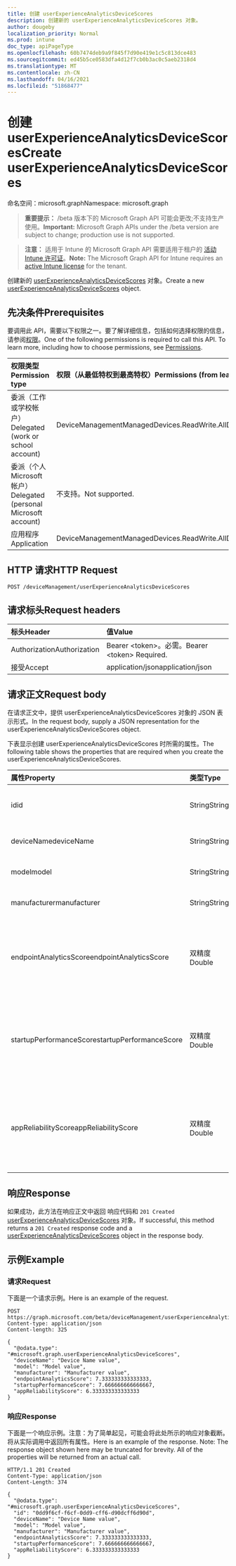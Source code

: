 ```yaml
---
title: 创建 userExperienceAnalyticsDeviceScores
description: 创建新的 userExperienceAnalyticsDeviceScores 对象。
author: dougeby
localization_priority: Normal
ms.prod: intune
doc_type: apiPageType
ms.openlocfilehash: 60b7474deb9a9f845f7d90e419e1c5c813dce483
ms.sourcegitcommit: ed45b5ce0583dfa4d12f7cb0b3ac0c5aeb2318d4
ms.translationtype: MT
ms.contentlocale: zh-CN
ms.lasthandoff: 04/16/2021
ms.locfileid: "51868477"
---
```

# <a name="create-userexperienceanalyticsdevicescores"></a><span data-ttu-id="c2a87-103">创建 userExperienceAnalyticsDeviceScores</span><span class="sxs-lookup"><span data-stu-id="c2a87-103">Create userExperienceAnalyticsDeviceScores</span></span>

<span data-ttu-id="c2a87-104">命名空间：microsoft.graph</span><span class="sxs-lookup"><span data-stu-id="c2a87-104">Namespace: microsoft.graph</span></span>

> <span data-ttu-id="c2a87-105">**重要提示：** /beta 版本下的 Microsoft Graph API 可能会更改;不支持生产使用。</span><span class="sxs-lookup"><span data-stu-id="c2a87-105">**Important:** Microsoft Graph APIs under the /beta version are subject to change; production use is not supported.</span></span>

> <span data-ttu-id="c2a87-106">**注意：** 适用于 Intune 的 Microsoft Graph API 需要适用于租户的 [活动 Intune 许可证](https://go.microsoft.com/fwlink/?linkid=839381)。</span><span class="sxs-lookup"><span data-stu-id="c2a87-106">**Note:** The Microsoft Graph API for Intune requires an [active Intune license](https://go.microsoft.com/fwlink/?linkid=839381) for the tenant.</span></span>

<span data-ttu-id="c2a87-107">创建新的 [userExperienceAnalyticsDeviceScores](../resources/intune-devices-userexperienceanalyticsdevicescores.md) 对象。</span><span class="sxs-lookup"><span data-stu-id="c2a87-107">Create a new [userExperienceAnalyticsDeviceScores](../resources/intune-devices-userexperienceanalyticsdevicescores.md) object.</span></span>

## <a name="prerequisites"></a><span data-ttu-id="c2a87-108">先决条件</span><span class="sxs-lookup"><span data-stu-id="c2a87-108">Prerequisites</span></span>
<span data-ttu-id="c2a87-p101">要调用此 API，需要以下权限之一。要了解详细信息，包括如何选择权限的信息，请参阅[权限](/graph/permissions-reference)。</span><span class="sxs-lookup"><span data-stu-id="c2a87-p101">One of the following permissions is required to call this API. To learn more, including how to choose permissions, see [Permissions](/graph/permissions-reference).</span></span>

|<span data-ttu-id="c2a87-111">权限类型</span><span class="sxs-lookup"><span data-stu-id="c2a87-111">Permission type</span></span>|<span data-ttu-id="c2a87-112">权限（从最低特权到最高特权）</span><span class="sxs-lookup"><span data-stu-id="c2a87-112">Permissions (from least to most privileged)</span></span>|
|:---|:---|
|<span data-ttu-id="c2a87-113">委派（工作或学校帐户）</span><span class="sxs-lookup"><span data-stu-id="c2a87-113">Delegated (work or school account)</span></span>|<span data-ttu-id="c2a87-114">DeviceManagementManagedDevices.ReadWrite.All</span><span class="sxs-lookup"><span data-stu-id="c2a87-114">DeviceManagementManagedDevices.ReadWrite.All</span></span>|
|<span data-ttu-id="c2a87-115">委派（个人 Microsoft 帐户）</span><span class="sxs-lookup"><span data-stu-id="c2a87-115">Delegated (personal Microsoft account)</span></span>|<span data-ttu-id="c2a87-116">不支持。</span><span class="sxs-lookup"><span data-stu-id="c2a87-116">Not supported.</span></span>|
|<span data-ttu-id="c2a87-117">应用程序</span><span class="sxs-lookup"><span data-stu-id="c2a87-117">Application</span></span>|<span data-ttu-id="c2a87-118">DeviceManagementManagedDevices.ReadWrite.All</span><span class="sxs-lookup"><span data-stu-id="c2a87-118">DeviceManagementManagedDevices.ReadWrite.All</span></span>|

## <a name="http-request"></a><span data-ttu-id="c2a87-119">HTTP 请求</span><span class="sxs-lookup"><span data-stu-id="c2a87-119">HTTP Request</span></span>
<!-- {
  "blockType": "ignored"
}
-->
``` http
POST /deviceManagement/userExperienceAnalyticsDeviceScores
```

## <a name="request-headers"></a><span data-ttu-id="c2a87-120">请求标头</span><span class="sxs-lookup"><span data-stu-id="c2a87-120">Request headers</span></span>
|<span data-ttu-id="c2a87-121">标头</span><span class="sxs-lookup"><span data-stu-id="c2a87-121">Header</span></span>|<span data-ttu-id="c2a87-122">值</span><span class="sxs-lookup"><span data-stu-id="c2a87-122">Value</span></span>|
|:---|:---|
|<span data-ttu-id="c2a87-123">Authorization</span><span class="sxs-lookup"><span data-stu-id="c2a87-123">Authorization</span></span>|<span data-ttu-id="c2a87-124">Bearer &lt;token&gt;。必需。</span><span class="sxs-lookup"><span data-stu-id="c2a87-124">Bearer &lt;token&gt; Required.</span></span>|
|<span data-ttu-id="c2a87-125">接受</span><span class="sxs-lookup"><span data-stu-id="c2a87-125">Accept</span></span>|<span data-ttu-id="c2a87-126">application/json</span><span class="sxs-lookup"><span data-stu-id="c2a87-126">application/json</span></span>|

## <a name="request-body"></a><span data-ttu-id="c2a87-127">请求正文</span><span class="sxs-lookup"><span data-stu-id="c2a87-127">Request body</span></span>
<span data-ttu-id="c2a87-128">在请求正文中，提供 userExperienceAnalyticsDeviceScores 对象的 JSON 表示形式。</span><span class="sxs-lookup"><span data-stu-id="c2a87-128">In the request body, supply a JSON representation for the userExperienceAnalyticsDeviceScores object.</span></span>

<span data-ttu-id="c2a87-129">下表显示创建 userExperienceAnalyticsDeviceScores 时所需的属性。</span><span class="sxs-lookup"><span data-stu-id="c2a87-129">The following table shows the properties that are required when you create the userExperienceAnalyticsDeviceScores.</span></span>

|<span data-ttu-id="c2a87-130">属性</span><span class="sxs-lookup"><span data-stu-id="c2a87-130">Property</span></span>|<span data-ttu-id="c2a87-131">类型</span><span class="sxs-lookup"><span data-stu-id="c2a87-131">Type</span></span>|<span data-ttu-id="c2a87-132">说明</span><span class="sxs-lookup"><span data-stu-id="c2a87-132">Description</span></span>|
|:---|:---|:---|
|<span data-ttu-id="c2a87-133">id</span><span class="sxs-lookup"><span data-stu-id="c2a87-133">id</span></span>|<span data-ttu-id="c2a87-134">String</span><span class="sxs-lookup"><span data-stu-id="c2a87-134">String</span></span>|<span data-ttu-id="c2a87-135">用户体验分析设备评分设备的唯一标识符。</span><span class="sxs-lookup"><span data-stu-id="c2a87-135">The unique identifier of the user experience analytics device scores device.</span></span>|
|<span data-ttu-id="c2a87-136">deviceName</span><span class="sxs-lookup"><span data-stu-id="c2a87-136">deviceName</span></span>|<span data-ttu-id="c2a87-137">String</span><span class="sxs-lookup"><span data-stu-id="c2a87-137">String</span></span>|<span data-ttu-id="c2a87-138">用户体验分析设备名称。</span><span class="sxs-lookup"><span data-stu-id="c2a87-138">The user experience analytics device name.</span></span>|
|<span data-ttu-id="c2a87-139">model</span><span class="sxs-lookup"><span data-stu-id="c2a87-139">model</span></span>|<span data-ttu-id="c2a87-140">String</span><span class="sxs-lookup"><span data-stu-id="c2a87-140">String</span></span>|<span data-ttu-id="c2a87-141">用户体验分析设备模型。</span><span class="sxs-lookup"><span data-stu-id="c2a87-141">The user experience analytics device model.</span></span>|
|<span data-ttu-id="c2a87-142">manufacturer</span><span class="sxs-lookup"><span data-stu-id="c2a87-142">manufacturer</span></span>|<span data-ttu-id="c2a87-143">String</span><span class="sxs-lookup"><span data-stu-id="c2a87-143">String</span></span>|<span data-ttu-id="c2a87-144">用户体验分析设备制造商。</span><span class="sxs-lookup"><span data-stu-id="c2a87-144">The user experience analytics device manufacturer.</span></span>|
|<span data-ttu-id="c2a87-145">endpointAnalyticsScore</span><span class="sxs-lookup"><span data-stu-id="c2a87-145">endpointAnalyticsScore</span></span>|<span data-ttu-id="c2a87-146">双精度</span><span class="sxs-lookup"><span data-stu-id="c2a87-146">Double</span></span>|<span data-ttu-id="c2a87-147">用户体验分析设备分数。</span><span class="sxs-lookup"><span data-stu-id="c2a87-147">The user experience analytics device score.</span></span> <span data-ttu-id="c2a87-148">有效值 -1.79769313486232E+308 到 1.79769313486232E+308</span><span class="sxs-lookup"><span data-stu-id="c2a87-148">Valid values -1.79769313486232E+308 to 1.79769313486232E+308</span></span>|
|<span data-ttu-id="c2a87-149">startupPerformanceScore</span><span class="sxs-lookup"><span data-stu-id="c2a87-149">startupPerformanceScore</span></span>|<span data-ttu-id="c2a87-150">双精度</span><span class="sxs-lookup"><span data-stu-id="c2a87-150">Double</span></span>|<span data-ttu-id="c2a87-151">用户体验分析设备启动性能分数。</span><span class="sxs-lookup"><span data-stu-id="c2a87-151">The user experience analytics device startup performance score.</span></span> <span data-ttu-id="c2a87-152">有效值 -1.79769313486232E+308 到 1.79769313486232E+308</span><span class="sxs-lookup"><span data-stu-id="c2a87-152">Valid values -1.79769313486232E+308 to 1.79769313486232E+308</span></span>|
|<span data-ttu-id="c2a87-153">appReliabilityScore</span><span class="sxs-lookup"><span data-stu-id="c2a87-153">appReliabilityScore</span></span>|<span data-ttu-id="c2a87-154">双精度</span><span class="sxs-lookup"><span data-stu-id="c2a87-154">Double</span></span>|<span data-ttu-id="c2a87-155">用户体验分析设备应用可靠性分数。</span><span class="sxs-lookup"><span data-stu-id="c2a87-155">The user experience analytics device app reliability score.</span></span> <span data-ttu-id="c2a87-156">有效值 -1.79769313486232E+308 到 1.79769313486232E+308</span><span class="sxs-lookup"><span data-stu-id="c2a87-156">Valid values -1.79769313486232E+308 to 1.79769313486232E+308</span></span>|



## <a name="response"></a><span data-ttu-id="c2a87-157">响应</span><span class="sxs-lookup"><span data-stu-id="c2a87-157">Response</span></span>
<span data-ttu-id="c2a87-158">如果成功，此方法在响应正文中返回 响应代码和 `201 Created` [userExperienceAnalyticsDeviceScores](../resources/intune-devices-userexperienceanalyticsdevicescores.md) 对象。</span><span class="sxs-lookup"><span data-stu-id="c2a87-158">If successful, this method returns a `201 Created` response code and a [userExperienceAnalyticsDeviceScores](../resources/intune-devices-userexperienceanalyticsdevicescores.md) object in the response body.</span></span>

## <a name="example"></a><span data-ttu-id="c2a87-159">示例</span><span class="sxs-lookup"><span data-stu-id="c2a87-159">Example</span></span>

### <a name="request"></a><span data-ttu-id="c2a87-160">请求</span><span class="sxs-lookup"><span data-stu-id="c2a87-160">Request</span></span>
<span data-ttu-id="c2a87-161">下面是一个请求示例。</span><span class="sxs-lookup"><span data-stu-id="c2a87-161">Here is an example of the request.</span></span>
``` http
POST https://graph.microsoft.com/beta/deviceManagement/userExperienceAnalyticsDeviceScores
Content-type: application/json
Content-length: 325

{
  "@odata.type": "#microsoft.graph.userExperienceAnalyticsDeviceScores",
  "deviceName": "Device Name value",
  "model": "Model value",
  "manufacturer": "Manufacturer value",
  "endpointAnalyticsScore": 7.333333333333333,
  "startupPerformanceScore": 7.666666666666667,
  "appReliabilityScore": 6.333333333333333
}
```

### <a name="response"></a><span data-ttu-id="c2a87-162">响应</span><span class="sxs-lookup"><span data-stu-id="c2a87-162">Response</span></span>
<span data-ttu-id="c2a87-p105">下面是一个响应示例。注意：为了简单起见，可能会将此处所示的响应对象截断。将从实际调用中返回所有属性。</span><span class="sxs-lookup"><span data-stu-id="c2a87-p105">Here is an example of the response. Note: The response object shown here may be truncated for brevity. All of the properties will be returned from an actual call.</span></span>
``` http
HTTP/1.1 201 Created
Content-Type: application/json
Content-Length: 374

{
  "@odata.type": "#microsoft.graph.userExperienceAnalyticsDeviceScores",
  "id": "0dd9f6cf-f6cf-0dd9-cff6-d90dcff6d90d",
  "deviceName": "Device Name value",
  "model": "Model value",
  "manufacturer": "Manufacturer value",
  "endpointAnalyticsScore": 7.333333333333333,
  "startupPerformanceScore": 7.666666666666667,
  "appReliabilityScore": 6.333333333333333
}
```




